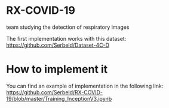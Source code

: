 # RX-COVID-19

team studying the detection of respiratory images

The first implementation works with this dataset:
https://github.com/Serbeld/Dataset-4C-D

# How to implement it

You can find an example of implementation in the following link: 
https://github.com/Serbeld/RX-COVID-19/blob/master/Training_InceptionV3.ipynb
